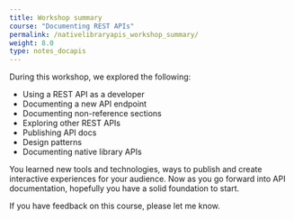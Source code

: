 ```yaml
---
title: Workshop summary
course: "Documenting REST APIs"
permalink: /nativelibraryapis_workshop_summary/
weight: 8.0
type: notes_docapis
---
```


During this workshop, we explored the following:

* Using a REST API as a developer
* Documenting a new API endpoint
* Documenting non-reference sections
* Exploring other REST APIs
* Publishing API docs
* Design patterns
* Documenting native library APIs

You learned new tools and technologies, ways to publish and create interactive experiences for your audience. Now as you go forward into API documentation, hopefully you have a solid foundation to start.

If you have feedback on this course, please let me know. 